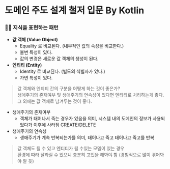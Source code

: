 # 도메인 주도 설계 철저 입문 By Kotlin

### 🙌🏼 지식을 표현하는 패턴
* __값 객체 (Value Object)__
  * Equality 로 비교된다. (내부적인 값의 속성을 비교한다.)
  * 불변 특성이 있다.
  * 값의 변경은 새로운 값 객체의 생성이 된다.
* __엔티티 (Entity)__
  * Identity 로 비교된다. (별도의 식별자가 있다.)
  * 가변 특성이 있다.
    
> 값 객체와 엔티티 간의 구분을 어떻게 하는 것이 좋은가?   
> 생애주기의 존재여부 및 생애주기의 연속성이 있다면 엔티티로 처리하는게 좋다.
> 그 외에는 값 객체로 남겨두는 것이 좋다.

* 생애주기의 존재여부
  * 객체가 태어나서 죽는 경우가 있음을 의미, 시스템 내의 도메인의 정보가 사용되었다가 이후에 사라짐 CREATE/DELETE
* 생애주기의 연속성
  * 생애주기가 계속 반복되는가를 의미, 태어나고 죽고 태어나고 죽고를 반복

> 값 객체도 될 수 있고 엔티티가 될 수있는 모델이 있는 경우   
> 환경에 따라 달라질 수 있으니 충분히 고민을 해봐야 함 (경험적으로 많이 겪어봐야 알 듯)


